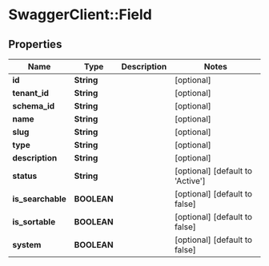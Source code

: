 # SwaggerClient::Field

## Properties
Name | Type | Description | Notes
------------ | ------------- | ------------- | -------------
**id** | **String** |  | [optional] 
**tenant_id** | **String** |  | [optional] 
**schema_id** | **String** |  | [optional] 
**name** | **String** |  | [optional] 
**slug** | **String** |  | [optional] 
**type** | **String** |  | [optional] 
**description** | **String** |  | [optional] 
**status** | **String** |  | [optional] [default to &#x27;Active&#x27;]
**is_searchable** | **BOOLEAN** |  | [optional] [default to false]
**is_sortable** | **BOOLEAN** |  | [optional] [default to false]
**system** | **BOOLEAN** |  | [optional] [default to false]

